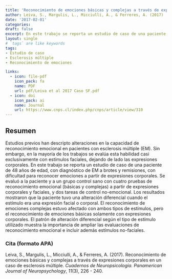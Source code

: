 ```yaml
---
title: 'Reconocimiento de emociones básicas y complejas a través de expresiones corporales en un caso de esclerosis múltiple'
author: Leiva, S., Margulis, L., Micciulli, A., & Ferreres, A. (2017)
date: '2017-02-01'
categories:
draft: false
excerpt: En este trabajo se reporta un estudio de caso de una paciente de 48 años de edad, con diagnóstico de esclerosis múltiple a brotes y remisiones, con dificultades para reconocer emociones a partir de expresiones corporales.
layout: single
# `tags` are like keywords
tags:
- Estudio de caso
- Esclerosis múltiple
- Reconocimiento de emociones

links:
  - icon: file-pdf
    icon_pack: fa
    name: PDF
    url: pdf/Leiva et al 2017 Caso SF.pdf
  - icon: doi
    icon_pack: ai
    name: Journal
    url: https://www.cnps.cl/index.php/cnps/article/view/310
---
```


## Resumen

Estudios previos han descripto alteraciones en la capacidad de reconocimiento emocional en pacientes con esclerosis múltiple (EM). Sin embargo, en la mayoría de los trabajos se evalúa esta habilidad casi exclusivamente con estímulos faciales, dejando de lado las expresiones corporales. En este trabajo se reporta un estudio de caso de una paciente de 48 años de edad, con diagnóstico de EM a brotes y remisiones, con dificultad para reconocer emociones a partir de expresiones corporales. Se evaluó a la paciente y a un grupo control sano con cuatro pruebas de reconocimiento emocional (básicas y complejas) a partir de expresiones corporales y faciales, y dos tareas de control no-emocional. Los resultados mostraron que la paciente tuvo una alteración diferencial cuando el estímulo era una expresión facial o corporal. El reconocimiento de emociones complejas estuvo afectado con ambos tipos de estímulos, pero el reconocimiento de emociones básicas solamente con expresiones corporales. El patrón de alteración diferencial según el tipo de estímulo utilizado muestra la importancia de ampliar las evaluaciones de reconocimiento emocional e incluir además estímulos no-faciales.

### Cita (formato APA)

Leiva, S., Margulis, L., Micciulli, A., & Ferreres, A. (2017). Reconocimiento de emociones básicas y complejas a través de expresiones corporales en un caso de esclerosis múltiple. *Cuadernos de Neuropsicología. Panamerican Journal of Neuropsychology*, *11*(3), 226 - 240.
